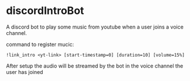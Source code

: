 # discordIntroBot

A discord bot to play some music from youtube when a user joins a voice channel.

command to register mucic:

```
!link_intro <yt-link> [start-timestamp=0] [duration=10] [volume=15%]
```

After setup the audio will be streamed by the bot in the voice channel the user has joined
